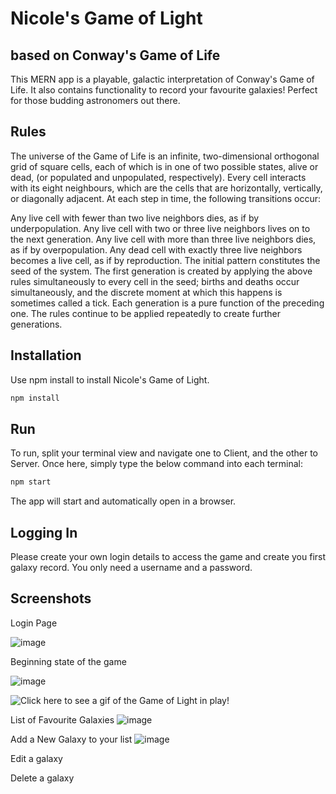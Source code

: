 # Nicole's Game of Light 
## based on Conway's Game of Life

This MERN app is a playable, galactic interpretation of Conway's Game of Life.  It also contains functionality to record your favourite galaxies!  Perfect for those budding astronomers out there. 

## Rules
The universe of the Game of Life is an infinite, two-dimensional orthogonal grid of square cells, each of which is in one of two possible states, alive or dead, (or populated and unpopulated, respectively). Every cell interacts with its eight neighbours, which are the cells that are horizontally, vertically, or diagonally adjacent. At each step in time, the following transitions occur:

Any live cell with fewer than two live neighbors dies, as if by underpopulation.
Any live cell with two or three live neighbors lives on to the next generation.
Any live cell with more than three live neighbors dies, as if by overpopulation.
Any dead cell with exactly three live neighbors becomes a live cell, as if by reproduction.
The initial pattern constitutes the seed of the system. The first generation is created by applying the above rules simultaneously to every cell in the seed; births and deaths occur simultaneously, and the discrete moment at which this happens is sometimes called a tick. Each generation is a pure function of the preceding one. The rules continue to be applied repeatedly to create further generations.


## Installation

Use npm install to install Nicole's Game of Light.

```bash
npm install 
```

## Run

To run, split your terminal view and navigate one to Client, and the other to Server.  Once here, simply type the below command into each terminal:

```bash
npm start 
```
The app will start and automatically open in a browser.

## Logging In

Please create your own login details to access the game and create you first galaxy record.  You only need a username and a password.

## Screenshots

Login Page

![image](https://user-images.githubusercontent.com/74436332/117272160-04532600-aeaf-11eb-935b-20a622458991.png)


Beginning state of the game

![image](https://user-images.githubusercontent.com/74436332/117272232-192fb980-aeaf-11eb-85f4-3eacce33f14e.png)


![Click here to see a gif of the Game of Light in play!](https://i.makeagif.com/media/5-06-2021/_-t05x.gif)


List of Favourite Galaxies
![image](https://user-images.githubusercontent.com/74436332/117273962-b63f2200-aeb0-11eb-9823-34f157903aa7.png)


Add a New Galaxy to your list
![image](https://user-images.githubusercontent.com/74436332/117274034-c9ea8880-aeb0-11eb-8d30-3a079909de27.png)


Edit a galaxy


Delete a galaxy


## 



